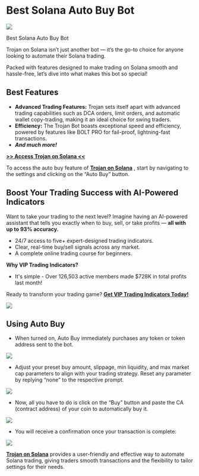 # Best Solana Auto Buy Bot

![](https://miro.medium.com/v2/1*Qhlnd5qgFVo5ETpKCAwEnA.png)

Best Solana Auto Buy Bot

Trojan on Solana isn’t just another bot — it’s the go-to choice for anyone looking to automate their Solana trading.

Packed with features designed to make trading on Solana smooth and hassle-free, let’s dive into what makes this bot so special!

## Best Features

* **Advanced Trading Features:**
  Trojan sets itself apart with advanced trading capabilities such as DCA orders, limit orders, and automatic wallet copy-trading, making it an ideal choice for swing traders.
* **Efficiency:**
  The Trojan Bot boasts exceptional speed and efficiency, powered by features like BOLT PRO for fail-proof, lightning-fast transactions.
* ***And much more!***

[**>> Access Trojan on Solana <<**](https://t.me/solana_trojanbot?start=r-corokere)

To access the auto buy feature of
[**Trojan on Solana**](https://t.me/solana_trojanbot?start=r-corokere)
, start by navigating to the settings and clicking on the “Auto Buy” button.

## Boost Your Trading Success with AI-Powered Indicators

Want to take your trading to the next level? Imagine having an AI-powered assistant that tells you exactly when to buy, sell, or take profits —
**all with up to 93% accuracy.**

* 24/7 access to five+ expert-designed trading indicators.
* Clear, real-time buy/sell signals across any market.
* A complete online trading course for beginners.

**Why VIP Trading Indicators?**

* It's simple - Over 126,503 active members made $728K in total profits last month!

Ready to transform your trading game?
[**Get VIP Trading Indicators Today!**](https://vipindicators.xyz)

![](https://vipindicators.xyz/5.png)

## Using Auto Buy

* When turned on, Auto Buy immediately purchases any token or token address sent to the bot.

![](https://miro.medium.com/v2/1*nYUri7su2047Ad-pyibl2A.png)

* Adjust your preset buy amount, slippage, min liquidity, and max market cap parameters to align with your trading strategy. Reset any parameter by replying “none” to the respective prompt.

![](https://miro.medium.com/v2/1*9X-PJwZQ1IpJALFS2kClGA.png)

* Now, all you have to do is click on the “Buy” button and paste the CA (contract address) of your coin to automatically buy it.

![](https://miro.medium.com/v2/1*vkdkP3o-ngKLLipeFArksw.png)

* You will receive a confirmation once your transaction is complete:

![](https://miro.medium.com/v2/1*r8UAL0naCJ2yC8in7B0fTA.png)

[**Trojan on Solana**](https://t.me/solana_trojanbot?start=r-corokere)
provides a user-friendly and effective way to automate Solana trading, giving traders smooth transactions and the flexibility to tailor settings for their needs.
